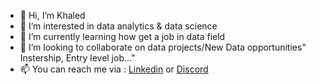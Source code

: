 - 👋 Hi, I’m Khaled
- 👀 I’m interested in data analytics & data science
- 🌱 I’m currently learning how get a job in data field
- 💞️ I’m looking to collaborate on data projects/New Data opportunities" Instership, Entry level job..."
- 📫 You can reach me via : [Linkedin](https://www.linkedin.com/in/khaled-b-710922198/) or [Discord](https://www.discordapp.com/users/948998900491096214)
 

<!---
Kha23i/Kha23i is a ✨ special ✨ repository because its `README.md` (this file) appears on your GitHub profile.
You can click the Preview link to take a look at your changes.
--->
